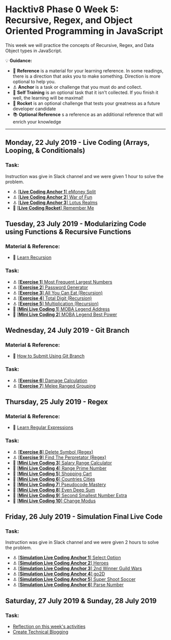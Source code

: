 # Hacktiv8 Phase 0 Week 5: Recursive, Regex, and Object Oriented Programming in JavaScript

This week we will practice the concepts of Recursive, Regex, and Data Object types in JavaScript.

:bulb: **Guidance:**
- :notebook_with_decorative_cover: **Reference** is a material for your learning reference. In some readings, there is a direction that asks you to make something. Direction is more optional to help you.
- :anchor: **Anchor** is a task or challenge that you must do and collect.
- 💪 **Self Training** is an optional task that it isn't collected. If you finish it well, the learning will be maximal!
- :rocket: **Rocket** is an optional challenge that tests your greatness as a future developer candidate
- :books: **Optional Reference** s a reference as an additional reference that will enrich your knowledge
---

## Monday, 22 July 2019 - Live Coding (Arrays, Looping, & Conditionals)

### Task:
Instruction was give in Slack channel and we were given 1 hour to solve the problem.
- :anchor:
[[**Live Coding Anchor 1**] eMoney Split](https://github.com/andreassosilo/hacktiv8/blob/master/phase0/week5/livecoding-1.js)
- :anchor:
[[**Live Coding Anchor 2**] War of Fun](https://github.com/andreassosilo/hacktiv8/blob/master/phase0/week5/livecoding-2.js)
- :anchor:
[[**Live Coding Anchor 3**] Lotus Realms](https://github.com/andreassosilo/hacktiv8/blob/master/phase0/week5/livecoding-3.js)
- :rocket:
[[**Live Coding Rocket**] Remember Me](https://github.com/andreassosilo/hacktiv8/blob/master/phase0/week5/livecoding-4.js)

## Tuesday, 23 July 2019 - Modularizing Code using Functions & Recursive Functions

### Material & Reference:
- :notebook_with_decorative_cover:
[Learn Recursion](/modules/js-function-recursive.md)

### Task:
- :anchor: [[**Exercise 1**] Most Frequent Largest Numbers](https://github.com/andreassosilo/hacktiv8/blob/master/phase0/week5/exercise-1.js)
- :anchor: [[**Exercise 2**] Password Generator](https://github.com/andreassosilo/hacktiv8/blob/master/phase0/week5/exercise-2.js)
- :anchor: [[**Exercise 3**] All You Can Eat (Recursion)](https://github.com/andreassosilo/hacktiv8/blob/master/phase0/week5/exercise-3.js)
- :anchor: [[**Exercise 4**] Total Digit (Recursion)](https://github.com/andreassosilo/hacktiv8/blob/master/phase0/week5/exercise-4.js)
- :anchor: [[**Exercise 5**] Multiplication (Recursion)](https://github.com/andreassosilo/hacktiv8/blob/master/phase0/week5/exercise-5.js)
- 💪 [[**Mini Live Coding 1**] MOBA Legend Address](https://github.com/andreassosilo/hacktiv8/blob/master/phase0/week5/Mini%20Live%20Code%201/1.js)
- 💪 [[**Mini Live Coding 2**] MOBA Legend Best Power](https://github.com/andreassosilo/hacktiv8/blob/master/phase0/week5/Mini%20Live%20Code%201/2.js)

## Wednesday, 24 July 2019 - Git Branch

### Material & Reference:
- :notebook_with_decorative_cover:
[How to Submit Using Git Branch](/modules/submitting-on-a-new-branch.md)

### Task:
- :anchor: [[**Exercise 6**] Damage Calculation](https://github.com/andreassosilo/hacktiv8/blob/master/phase0/week5/exercise-6.js)
- :anchor: [[**Exercise 7**] Melee Ranged Grouping](https://github.com/andreassosilo/hacktiv8/blob/master/phase0/week5/exercise-7.js)

## Thursday, 25 July 2019 - Regex

### Material & Reference:
- :notebook_with_decorative_cover:
[Learn Regular Expressions](/modules/regular-expressions.md)

### Task:
- :anchor:
[[**Exercise 8**] Delete Symbol (Regex)](https://github.com/andreassosilo/hacktiv8/blob/master/phase0/week5/exercise-8.js)
- :anchor:
[[**Exercise 9**] Find The Perpretator (Regex)](https://github.com/andreassosilo/hacktiv8/blob/master/phase0/week5/exercise-9.js)
- 💪 [[**Mini Live Coding 3**] Salary Range Calculator](https://github.com/andreassosilo/hacktiv8/blob/master/phase0/week5/Mini%20Live%20Code%202/001.js)
- 💪 [[**Mini Live Coding 4**] Range Prime Number](https://github.com/andreassosilo/hacktiv8/blob/master/phase0/week5/Mini%20Live%20Code%202/001.js)
- 💪 [[**Mini Live Coding 5**] Shopping Cart](https://github.com/andreassosilo/hacktiv8/blob/master/phase0/week5/Mini%20Live%20Code%203/001.js)
- 💪 [[**Mini Live Coding 6**] Countries Cities](https://github.com/andreassosilo/hacktiv8/blob/master/phase0/week5/Mini%20Live%20Code%203/002.js)
- 💪 [[**Mini Live Coding 7**] Pseudocode Mastery](https://github.com/andreassosilo/hacktiv8/blob/master/phase0/week5/Mini%20Live%20Code%204/1.js)
- 💪 [[**Mini Live Coding 8**] Even Deep Sum](https://github.com/andreassosilo/hacktiv8/blob/master/phase0/week5/Mini%20Live%20Code%204/2.js)
- 💪 [[**Mini Live Coding 9**] Second Smallest Number Extra](https://github.com/andreassosilo/hacktiv8/blob/master/phase0/week5/Mini%20Live%20Code%204/3.js)
- 💪 [[**Mini Live Coding 10**] Change Modus](https://github.com/andreassosilo/hacktiv8/blob/master/phase0/week5/Mini%20Live%20Code%204/4.js)

## Friday, 26 July 2019 - Simulation Final Live Code
### Task:
Instruction was give in Slack channel and we were given 2 hours to solve the problem.
- :anchor:
[[**Simulation Live Coding Anchor 1**] Select Option](https://github.com/andreassosilo/hacktiv8/blob/master/phase0/week5/simulationLiveCode/1.js)
- :anchor:
[[**Simulation Live Coding Anchor 2**] Heroes](https://github.com/andreassosilo/hacktiv8/blob/master/phase0/week5/simulationLiveCode/2.js)
- :anchor:
[[**Simulation Live Coding Anchor 3**] 2nd Winner Guild Wars](https://github.com/andreassosilo/hacktiv8/blob/master/phase0/week5/simulationLiveCode/3.js)
- :anchor:
[[**Simulation Live Coding Anchor 4**] go2D](https://github.com/andreassosilo/hacktiv8/blob/master/phase0/week5/simulationLiveCode/4.js)
- :anchor:
[[**Simulation Live Coding Anchor 5**] Super Shoot Soccer](https://github.com/andreassosilo/hacktiv8/blob/master/phase0/week5/simulationLiveCode/5.js)
- :anchor:
[[**Simulation Live Coding Anchor 6**] Parse Number](https://github.com/andreassosilo/hacktiv8/blob/master/phase0/week5/simulationLiveCode/6.js)

## Saturday, 27 July 2019 & Sunday, 28 July 2019

### Task:
-  [Reflection on this week's activities](https://github.com/andreassosilo/phase-0-activities/blob/master/modules/reflection.md)
-  [Create Technical Blogging](https://github.com/andreassosilo/hacktiv8/blob/master/phase0/week5/README.md)
